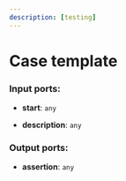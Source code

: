```yaml
---
description: [testing]
---
```


# Case template

### Input ports:

* __start__: `any`


* __description__: `any`

### Output ports:

* __assertion__: `any`

